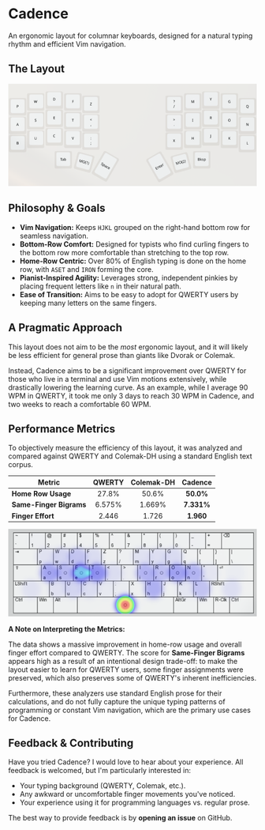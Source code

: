 # Cadence

An ergonomic layout for columnar keyboards, designed for a natural typing rhythm and efficient Vim navigation.

## The Layout

![Keyboard Layout Image](cadence.jpg)

## Philosophy & Goals

- **Vim Navigation:** Keeps `HJKL` grouped on the right-hand bottom row for seamless navigation.
- **Bottom-Row Comfort:** Designed for typists who find curling fingers to the bottom row more comfortable than stretching to the top row.
- **Home-Row Centric:** Over 80% of English typing is done on the home row, with `ASET` and `IRON` forming the core.
- **Pianist-Inspired Agility:** Leverages strong, independent pinkies by placing frequent letters like `n` in their natural path.
- **Ease of Transition:** Aims to be easy to adopt for QWERTY users by keeping many letters on the same fingers.

## A Pragmatic Approach

This layout does not aim to be the _most_ ergonomic layout, and it will likely be less efficient for general prose than giants like Dvorak or Colemak.

Instead, Cadence aims to be a significant improvement over QWERTY for those who live in a terminal and use Vim motions extensively, while drastically lowering the learning curve. As an example, while I average 90 WPM in QWERTY, it took me only 3 days to reach 30 WPM in Cadence, and two weeks to reach a comfortable 60 WPM.

## Performance Metrics

To objectively measure the efficiency of this layout, it was analyzed and compared against QWERTY and Colemak-DH using a standard English text corpus.

| Metric                  | QWERTY | Colemak-DH |  Cadence   |
| ----------------------- | :----: | :--------: | :--------: |
| **Home Row Usage**      | 27.8%  |   50.6%    | **50.0%**  |
| **Same-Finger Bigrams** | 6.575% |   1.669%   | **7.331%** |
| **Finger Effort**       | 2.446  |   1.726    | **1.960**  |

![Heatmap](heatmap.jpg)

**A Note on Interpreting the Metrics:**

The data shows a massive improvement in home-row usage and overall finger effort compared to QWERTY. The score for **Same-Finger Bigrams** appears high as a result of an intentional design trade-off: to make the layout easier to learn for QWERTY users, some finger assignments were preserved, which also preserves some of QWERTY's inherent inefficiencies.

Furthermore, these analyzers use standard English prose for their calculations, and do not fully capture the unique typing patterns of programming or constant Vim navigation, which are the primary use cases for Cadence.

## Feedback & Contributing

Have you tried Cadence? I would love to hear about your experience. All feedback is welcomed, but I'm particularly interested in:

* Your typing background (QWERTY, Colemak, etc.).
* Any awkward or uncomfortable finger movements you've noticed.
* Your experience using it for programming languages vs. regular prose.

The best way to provide feedback is by **opening an issue** on GitHub.
